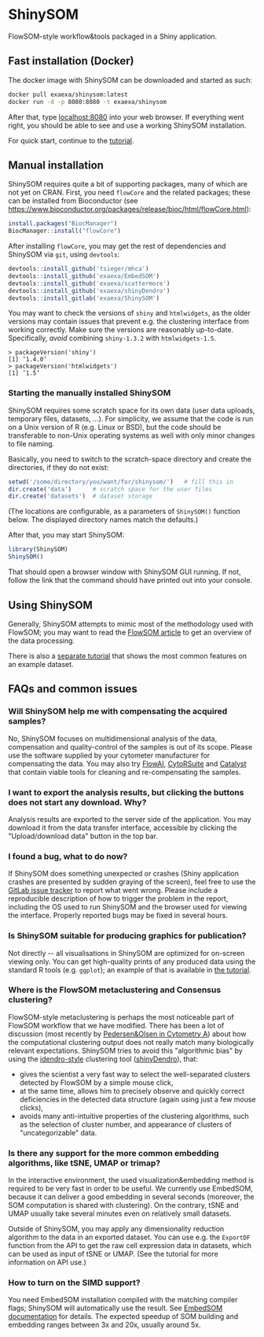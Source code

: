 # ShinySOM

FlowSOM-style workflow&tools packaged in a Shiny application.

## Fast installation (Docker)

The docker image with ShinySOM can be downloaded and started as such:

```sh
docker pull exaexa/shinysom:latest
docker run -d -p 8080:8080 -t exaexa/shinysom
```

After that, type [localhost:8080](http://localhost:8080/) into your web browser. If everything went right, you should be able to see and use a working ShinySOM installation.

For quick start, continue to the [tutorial](TUTORIAL.md).

## Manual installation

ShinySOM requires quite a bit of supporting packages, many of which are not yet on CRAN. First, you need `flowCore` and the related packages; these can be installed from Bioconductor (see https://www.bioconductor.org/packages/release/bioc/html/flowCore.html):

```r
install.packages("BiocManager")
BiocManager::install("flowCore")
```

After installing `flowCore`, you may get the rest of dependencies and ShinySOM via `git`, using `devtools`:

```r
devtools::install_github('tsieger/mhca')
devtools::install_github('exaexa/EmbedSOM')
devtools::install_github('exaexa/scattermore')
devtools::install_github('exaexa/shinyDendro')
devtools::install_gitlab('exaexa/ShinySOM')
```

You may want to check the versions of `shiny` and `htmlwidgets`, as the older versions may contain issues that prevent e.g. the clustering interface from working correctly. Make sure the versions are reasonably up-to-date. Specifically, _avoid_ combining `shiny-1.3.2` with `htmlwidgets-1.5`.

```
> packageVersion('shiny')
[1] ‘1.4.0’
> packageVersion('htmlwidgets')
[1] ‘1.5’
```

### Starting the manually installed ShinySOM

ShinySOM requires some scratch space for its own data (user data uploads,
temporary files, datasets, ...). For simplicity, we assume that the code is run
on a Unix version of R (e.g. Linux or BSD), but the code should be transferable
to non-Unix operating systems as well with only minor changes to file naming.

Basically, you need to switch to the scratch-space directory and create the
directories, if they do not exist:

```r
setwd('/some/directory/you/want/for/shinysom/')   # fill this in
dir.create('data')      # scratch space for the user files
dir.create('datasets')  # dataset storage
```

(The locations are configurable, as a parameters of `ShinySOM()` function below.
The displayed directory names match the defaults.)

After that, you may start ShinySOM:

```r
library(ShinySOM)
ShinySOM()
```

That should open a browser window with ShinySOM GUI running. If not, follow the link that the command should have printed out into your console.

## Using ShinySOM

Generally, ShinySOM attempts to mimic most of the methodology used with FlowSOM; you may want to read the [FlowSOM article](https://onlinelibrary.wiley.com/doi/full/10.1002/cyto.a.22625) to get an overview of the data processing.

There is also a [separate tutorial](TUTORIAL.md) that shows the most common features on an example dataset.

## FAQs and common issues

### Will ShinySOM help me with compensating the acquired samples?

No, ShinySOM focuses on multidimensional analysis of the data, compensation and quality-control of the samples is out of its scope. Please use the software supplied by your cytometer manufacturer for compensating the data. You may also try [FlowAI](https://bioconductor.org/packages/release/bioc/html/flowAI.html), [CytoRSuite](https://github.com/DillonHammill/CytoRSuite) and [Catalyst](https://github.com/HelenaLC/CATALYST) that contain viable tools for cleaning and re-compensating the samples.

### I want to export the analysis results, but clicking the buttons does not start any download. Why?

Analysis results are exported to the server side of the application. You may download it from the data transfer interface, accessible by clicking the "Upload/download data" button in the top bar.

### I found a bug, what to do now?

If ShinySOM does something unexpected or crashes (Shiny application crashes are presented by sudden graying of the screen), feel free to use the [GitLab issue tracker](https://gitlab.com/exaexa/ShinySOM/issues) to report what went wrong. Please include a reproducible description of how to trigger the problem in the report, including the OS used to run ShinySOM and the browser used for viewing the interface. Properly reported bugs may be fixed in several hours.

### Is ShinySOM suitable for producing graphics for publication?

Not directly -- all visualisations in ShinySOM are optimized for on-screen viewing only. You can get high-quality prints of any produced data using the standard R tools (e.g. `ggplot`); an example of that is available in [the tutorial](TUTORIAL.md).

### Where is the FlowSOM metaclustering and Consensus clustering?

FlowSOM-style metaclustering is perhaps the most noticeable part of FlowSOM workflow that we have modified. There has been a lot of discussion (most recently by [Pedersen&Olsen in Cytometry A](https://onlinelibrary.wiley.com/doi/full/10.1002/cyto.a.23917)) about how the computational clustering output does not really match many biologically relevant expectations. ShinySOM tries to avoid this "algorithmic bias" by using the [idendro-style](https://github.com/tsieger/idendro) clustering tool ([shinyDendro](https://github.com/exaexa/shinyDendro)), that:

- gives the scientist a very fast way to select the well-separated clusters detected by FlowSOM by a simple mouse click,
- at the same time, allows him to precisely observe and quickly correct deficiencies in the detected data structure (again using just a few mouse clicks),
- avoids many anti-intuitive properties of the clustering algorithms, such as the selection of cluster number, and appearance of clusters of "uncategorizable" data.

### Is there any support for the more common embedding algorithms, like tSNE, UMAP or trimap?

In the interactive environment, the used visualization&embedding method is required to be very fast in order to be useful. We currently use EmbedSOM, because it can deliver a good embedding in several seconds (moreover, the SOM computation is shared with clustering). On the contrary, tSNE and UMAP usually take several minutes even on relatively small datasets.

Outside of ShinySOM, you may apply any dimensionality reduction algorithm to the data in an exported dataset. You can use e.g. the `ExportDF` function from the API to get the raw cell expression data in datasets, which can be used as input of tSNE or UMAP. (See the tutorial for more information on API use.)

### How to turn on the SIMD support?

You need EmbedSOM installation compiled with the matching compiler flags; ShinySOM will automatically use the result. See [EmbedSOM documentation](https://github.com/exaexa/EmbedSOM) for details. The expected speedup of SOM building and embedding ranges between 3x and 20x, usually around 5x.
